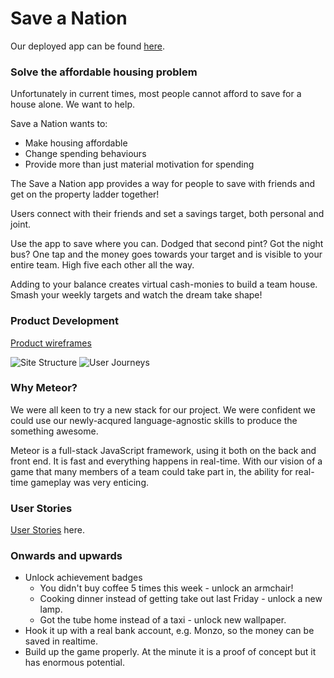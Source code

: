 # Save a Nation

Our deployed app can be found [here](http://saveanation.herokuapp.com]).

### Solve the affordable housing problem

Unfortunately in current times, most people cannot afford to save for a house alone. We want to help.

Save a Nation wants to:
* Make housing affordable
* Change spending behaviours
* Provide more than just material motivation for spending

The Save a Nation app provides a way for people to save with friends and get on the property ladder together!

Users connect with their friends and set a savings target, both personal and joint.

Use the app to save where you can. Dodged that second pint? Got the night bus? One tap and the money goes towards your target and is visible to your entire team. High five each other all the way.

Adding to your balance creates virtual cash-monies to build a team house. Smash your weekly targets and watch the dream take shape!

### Product Development

[Product wireframes](https://www.draw.io/?state=%7B%22ids%22:%5B%220B2Jnx_hGC3G3Z3dYMWhTU0JZTGM%22%5D,%22action%22:%22open%22,%22userId%22:%22{userId}%22%7D#G0B2Jnx_hGC3G3Z3dYMWhTU0JZTGM)

![Site Structure](http://i66.tinypic.com/2vkys1k.png)
![User Journeys](http://i66.tinypic.com/23vcoyg.png)

### Why Meteor?

We were all keen to try a new stack for our project. We were confident we could use our newly-acqured language-agnostic skills to produce the something awesome.

Meteor is a full-stack JavaScript framework, using it both on the back and front end. It is fast and everything happens in real-time. With our vision of a game that many members of a team could take part in, the ability for real-time gameplay was very enticing.

### User Stories

[User Stories](https://docs.google.com/spreadsheets/d/1qfRwxSRTrtMqK-Hjg0APWcYQBQk501w4OkABDakEQMY/edit#gid=0) here.

### Onwards and upwards
* Unlock achievement badges
  * You didn't buy coffee 5 times this week - unlock an armchair!
  * Cooking dinner instead of getting take out last Friday - unlock a new lamp.
  * Got the tube home instead of a taxi - unlock new wallpaper.
* Hook it up with a real bank account, e.g. Monzo, so the money can be saved in realtime.
* Build up the game properly. At the minute it is a proof of concept but it has enormous potential.
